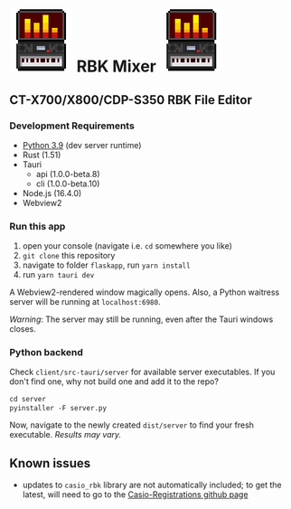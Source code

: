 # ![logo](/client/src-tauri/icons/112X112.png) RBK Mixer ![logo](/client/src-tauri/icons/112X112.png)
## CT-X700/X800/CDP-S350 RBK File Editor

### Development Requirements
- [Python 3.9](https://www.python.org/downloads/) (dev server runtime)
- Rust (1.51)
- Tauri
    - api (1.0.0-beta.8)
    - cli (1.0.0-beta.10)
- Node.js (16.4.0)
- Webview2

### Run this app
1. open your console (navigate i.e. `cd` somewhere you like)
3. `git clone` this repository
4. navigate to folder `flaskapp`, run `yarn install`
5. run `yarn tauri dev`

A Webview2-rendered window magically opens. Also, a Python waitress server will be running at `localhost:6980`.

_Warning_: The server may still be running, even after the Tauri windows closes.

### Python backend
Check `client/src-tauri/server` for available server executables. If you don't find one, why not build one and add it to the repo?

```shell
cd server
pyinstaller -F server.py
```

Now, navigate to the newly created `dist/server` to find your fresh executable. _Results may vary._

## Known issues
- updates to `casio_rbk` library are not automatically included; to get the latest, will need to go to the [Casio-Registrations github page](https://github.com/michgz/casio-registrations)